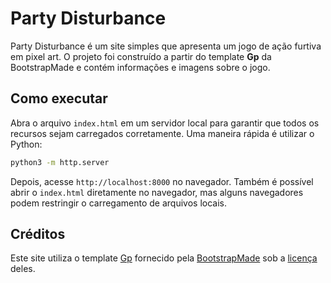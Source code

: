# Party Disturbance

Party Disturbance é um site simples que apresenta um jogo de ação furtiva em pixel art. O projeto foi construído a partir do template **Gp** da BootstrapMade e contém informações e imagens sobre o jogo.

## Como executar

Abra o arquivo `index.html` em um servidor local para garantir que todos os recursos sejam carregados corretamente. Uma maneira rápida é utilizar o Python:

```bash
python3 -m http.server
```

Depois, acesse `http://localhost:8000` no navegador. Também é possível abrir o `index.html` diretamente no navegador, mas alguns navegadores podem restringir o carregamento de arquivos locais.

## Créditos

Este site utiliza o template [Gp](https://bootstrapmade.com/gp-free-multipurpose-html-bootstrap-template/) fornecido pela [BootstrapMade](https://bootstrapmade.com/) sob a [licença](https://bootstrapmade.com/license/) deles.
